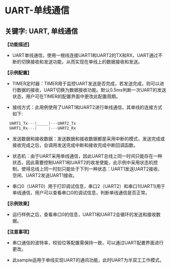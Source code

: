 # UART-单线通信
## 关键字: UART, 单线通信

**【功能描述】**
+ UART单线通信，使用一根线连接UART1和UART2的TX和RX，UART通过不断的切换接收和发送功能，从而实现在单线上的数据接收和发送。

**【示例配置】**
+ TIMER定时器：TIMER用于监控UART发送是否完成，若发送完成，则可以进行数据的接收，UART切换为数据接收功能。默认0.5ms判断一次UART的发送状态，用户可在TIMER的配置界面中更改此配置周期。

+ 接线方式：此用例使用了UART1和UART2进行单线通信，其单线的连接方式如下:
```c
  UART1_Tx---|_____|---UART2_Tx
  UART1_Rx---|     |---UART2_Rx
```

+ 发送数据和接收数据：发送数据和接收数据都是采用中断的模式，发送完成或接收完成之后，会调用发送完成中断和接收完成中断回调函数。

+ 状态机：由于UART采用单线通信，因此UART总线上同一时间只能存在一种状态，因此需要控制UART1和UART2的收发使能，此示例中采用状态机控制，使得总线上同一时刻只能处于下列一种状态：UART1发送UART2接收、空闲、UART2发送UART1接收。 

+ 串口0（UART0）用于打印调试信息，串口2（UART2）和串口1(UART1)用于单线通信，用户可以查看串口0的调试信息，判断单线通信是否正常。

**【示例效果】**
+ 运行样例之后，查看串口0的信息，UART1和UART2会循环的发送和接收数据。

**【注意事项】**
+ 串口通信的波特率，校验位等配置需保持一致，可以通过UART配置界面进行更改。

+ 此sample适用于单线实现UART的通讯功能，此时UART为半双工工作模式。